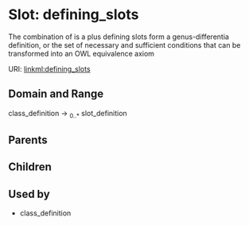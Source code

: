 
# Slot: defining_slots


The combination of is a plus defining slots form a genus-differentia definition, or the set of necessary and sufficient conditions that can be transformed into an OWL equivalence axiom

URI: [linkml:defining_slots](https://w3id.org/linkml/defining_slots)


## Domain and Range

class_definition ->  <sub>0..*</sub>
 slot_definition

## Parents


## Children


## Used by

 * class_definition
